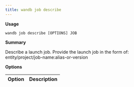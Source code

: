 ```yaml
---
title: wandb job describe
---
```


**Usage**

`wandb job describe [OPTIONS] JOB`

**Summary**

Describe a launch job. Provide the launch job in the form of:
entity/project/job-name:alias-or-version


**Options**

| **Option** | **Description** |
| :--- | :--- |



